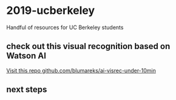 # 2019-ucberkeley
Handful of resources for UC Berkeley students

## check out this visual recognition based on Watson AI

[Visit this repo github.com/blumareks/ai-visrec-under-10min](https://github.com/blumareks/ai-visrec-under-10min)

## next steps

